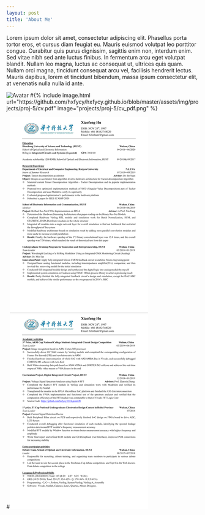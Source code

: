 ```yaml
---
layout: post
title: 'About Me'
---
```


Lorem ipsum dolor sit amet, consectetur adipiscing elit. Phasellus porta tortor eros, et cursus diam feugiat eu. Mauris euismod volutpat leo porttitor congue. Curabitur quis purus dignissim, sagittis enim non, interdum enim. Sed vitae nibh sed ante luctus finibus. In fermentum arcu eget volutpat blandit. Nullam leo magna, luctus ac consequat ut, ultrices quis quam. Nullam orci magna, tincidunt consequat arcu vel, facilisis hendrerit lectus. Mauris dapibus, lorem et tincidunt bibendum, massa ipsum consectetur elit, at venenatis nulla nulla id ante.

<img src="https://github.com/hxfycy/hxfycy.github.io/assets/img/projects/proj-5/assets/img/projects/proj-5/cv.pdf.png" width = "1190" height = "3367" alt="Avatar" class="image">
#{% include image.html url="https://github.com/hxfycy/hxfycy.github.io/blob/master/assets/img/projects/proj-5/cv.pdf" image="projects/proj-5/cv_pdf.png" %}

#![cv](https://raw.githubusercontent.com/hxfycy/hxfycy.github.io/master/assets/img/projects/proj-5/cv_pdf.png)